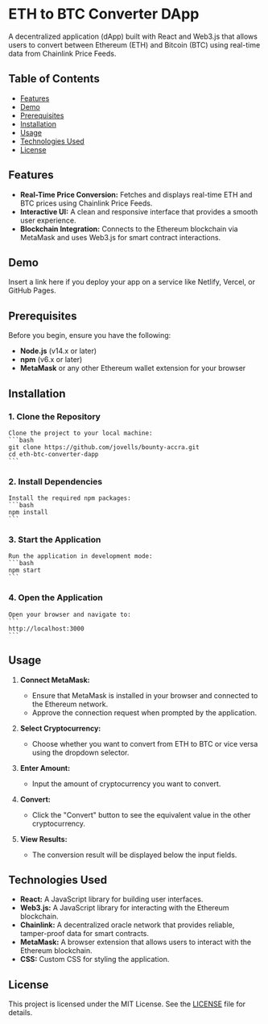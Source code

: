
# **ETH to BTC Converter DApp**

A decentralized application (dApp) built with React and Web3.js that allows users to convert between Ethereum (ETH) and Bitcoin (BTC) using real-time data from Chainlink Price Feeds.

## **Table of Contents**

- [Features](#features)
- [Demo](#demo)
- [Prerequisites](#prerequisites)
- [Installation](#installation)
- [Usage](#usage)
- [Technologies Used](#technologies-used)
- [License](#license)

## **Features**

- **Real-Time Price Conversion:** Fetches and displays real-time ETH and BTC prices using Chainlink Price Feeds.
- **Interactive UI:** A clean and responsive interface that provides a smooth user experience.
- **Blockchain Integration:** Connects to the Ethereum blockchain via MetaMask and uses Web3.js for smart contract interactions.

## **Demo**

Insert a link here if you deploy your app on a service like Netlify, Vercel, or GitHub Pages.

## **Prerequisites**

Before you begin, ensure you have the following:

- **Node.js** (v14.x or later)
- **npm** (v6.x or later)
- **MetaMask** or any other Ethereum wallet extension for your browser

## **Installation**

### 1. **Clone the Repository**
    Clone the project to your local machine:
    ```bash
    git clone https://github.com/jovells/bounty-accra.git
    cd eth-btc-converter-dapp
    ```

### 2. **Install Dependencies**
    Install the required npm packages:
    ```bash
    npm install
    ```

### 3. **Start the Application**
    Run the application in development mode:
    ```bash
    npm start
    ```

### 4. **Open the Application**
    Open your browser and navigate to:
    ```
    http://localhost:3000
    ```

## **Usage**

1. **Connect MetaMask:**
    - Ensure that MetaMask is installed in your browser and connected to the Ethereum network.
    - Approve the connection request when prompted by the application.

2. **Select Cryptocurrency:**
    - Choose whether you want to convert from ETH to BTC or vice versa using the dropdown selector.

3. **Enter Amount:**
    - Input the amount of cryptocurrency you want to convert.

4. **Convert:**
    - Click the "Convert" button to see the equivalent value in the other cryptocurrency.

5. **View Results:**
    - The conversion result will be displayed below the input fields.

## **Technologies Used**

- **React:** A JavaScript library for building user interfaces.
- **Web3.js:** A JavaScript library for interacting with the Ethereum blockchain.
- **Chainlink:** A decentralized oracle network that provides reliable, tamper-proof data for smart contracts.
- **MetaMask:** A browser extension that allows users to interact with the Ethereum blockchain.
- **CSS:** Custom CSS for styling the application.

## **License**

This project is licensed under the MIT License. See the [LICENSE](LICENSE) file for details.

